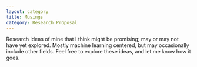 ```yaml
---
layout: category
title: Musings
category: Research Proposal
---
```


Research ideas of mine that I think might be promising; may or may not have yet explored. Mostly machine learning centered, but may occasionally include other fields. Feel free to explore these ideas, and let me know how it goes.
